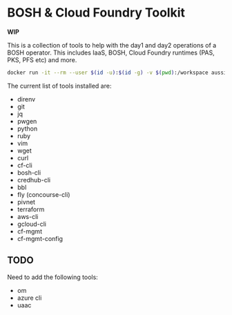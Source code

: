 # BOSH & Cloud Foundry Toolkit

**WIP**

This is a collection of tools to help with the day1 and day2 operations of a
BOSH operator. This includes IaaS, BOSH, Cloud Foundry runtimes (PAS, PKS, PFS
etc) and more.

``` bash
docker run -it --rm --user $(id -u):$(id -g) -v $(pwd):/workspace aussielunix/cftoolkit:latest /bin/bash

```

The current list of tools installed are:

* direnv
* git
* jq
* pwgen
* python
* ruby
* vim
* wget
* curl
* cf-cli
* bosh-cli
* credhub-cli
* bbl
* fly (concourse-cli)
* pivnet
* terraform
* aws-cli
* gcloud-cli
* cf-mgmt
* cf-mgmt-config

## TODO

Need to add the following tools:

* om
* azure cli
* uaac
